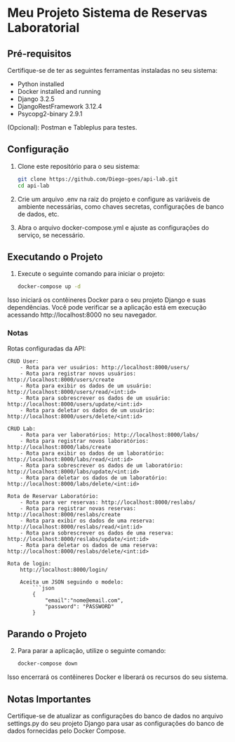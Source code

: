 # Meu Projeto Sistema de Reservas Laboratorial

## Pré-requisitos

Certifique-se de ter as seguintes ferramentas instaladas no seu sistema:

- Python installed 
- Docker installed and running
- Django 3.2.5
- DjangoRestFramework 3.12.4
- Psycopg2-binary 2.9.1

(Opcional): Postman e Tableplus para testes.

## Configuração

1. Clone este repositório para o seu sistema:

   ```bash
   git clone https://github.com/Diego-goes/api-lab.git
   cd api-lab
   
2. Crie um arquivo .env na raiz do projeto e configure as variáveis de ambiente necessárias, como chaves secretas, configurações de banco de dados, etc.

3. Abra o arquivo docker-compose.yml e ajuste as configurações do serviço, se necessário.

## Executando o Projeto

1. Execute o seguinte comando para iniciar o projeto:

    ```bash
    docker-compose up -d

Isso iniciará os contêineres Docker para o seu projeto Django e suas dependências. Você pode verificar se a aplicação está em execução acessando http://localhost:8000 no seu navegador.

### Notas

Rotas configuradas da API:

    CRUD User:
        - Rota para ver usuários: http://localhost:8000/users/
        - Rota para registrar novos usuários: http://localhost:8000/users/create
        - Rota para exibir os dados de um usuário: http://localhost:8000/users/read/<int:id>
        - Rota para sobrescrever os dados de um usuário: http://localhost:8000/users/update/<int:id>
        - Rota para deletar os dados de um usuário: http://localhost:8000/users/delete/<int:id>

    CRUD Lab:
        - Rota para ver laboratórios: http://localhost:8000/labs/
        - Rota para registrar novos laboratórios: http://localhost:8000/labs/create
        - Rota para exibir os dados de um laboratório: http://localhost:8000/labs/read/<int:id>
        - Rota para sobrescrever os dados de um laboratório: http://localhost:8000/labs/update/<int:id>
        - Rota para deletar os dados de um laboratório: http://localhost:8000/labs/delete/<int:id>
    
    Rota de Reservar Laboratório:
        - Rota para ver reservas: http://localhost:8000/reslabs/
        - Rota para registrar novas reservas: http://localhost:8000/reslabs/create
        - Rota para exibir os dados de uma reserva: http://localhost:8000/reslabs/read/<int:id>
        - Rota para sobrescrever os dados de uma reserva: http://localhost:8000/reslabs/update/<int:id>
        - Rota para deletar os dados de uma reserva: http://localhost:8000/reslabs/delete/<int:id>

    Rota de login:
        http://localhost:8000/login/

        Aceita um JSON seguindo o modelo:
            ```json
            {
                "email":"nome@email.com",
                "password": "PASSWORD"
            }


## Parando o Projeto

2. Para parar a aplicação, utilize o seguinte comando:

    ```bash
    docker-compose down

Isso encerrará os contêineres Docker e liberará os recursos do seu sistema.

## Notas Importantes
Certifique-se de atualizar as configurações do banco de dados no arquivo settings.py do seu projeto Django para usar as configurações do banco de dados fornecidas pelo Docker Compose.
